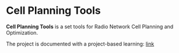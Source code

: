 # Cell Planning Tools
**Cell Planning Tools** is a set tools for  Radio Network Cell Planning and Optimization.

The project is documented with a project-based learning: [link](https://rockmedia.substack.com/cell-planning-tools)
